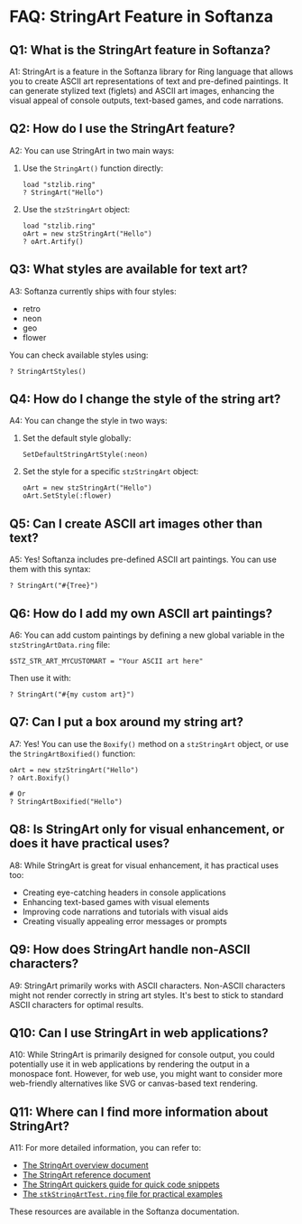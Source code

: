# FAQ: StringArt Feature in Softanza

## Q1: What is the StringArt feature in Softanza?

A1: StringArt is a feature in the Softanza library for Ring language that allows you to create ASCII art representations of text and pre-defined paintings. It can generate stylized text (figlets) and ASCII art images, enhancing the visual appeal of console outputs, text-based games, and code narrations.

## Q2: How do I use the StringArt feature?

A2: You can use StringArt in two main ways:
1. Use the `StringArt()` function directly:
   ```ring
   load "stzlib.ring"
   ? StringArt("Hello")
   ```
2. Use the `stzStringArt` object:
   ```ring
   load "stzlib.ring"
   oArt = new stzStringArt("Hello")
   ? oArt.Artify()
   ```

## Q3: What styles are available for text art?

A3: Softanza currently ships with four styles:
- retro
- neon
- geo
- flower

You can check available styles using:
```ring
? StringArtStyles()
```

## Q4: How do I change the style of the string art?

A4: You can change the style in two ways:
1. Set the default style globally:
   ```ring
   SetDefaultStringArtStyle(:neon)
   ```
2. Set the style for a specific `stzStringArt` object:
   ```ring
   oArt = new stzStringArt("Hello")
   oArt.SetStyle(:flower)
   ```

## Q5: Can I create ASCII art images other than text?

A5: Yes! Softanza includes pre-defined ASCII art paintings. You can use them with this syntax:
```ring
? StringArt("#{Tree}")
```

## Q6: How do I add my own ASCII art paintings?

A6: You can add custom paintings by defining a new global variable in the `stzStringArtData.ring` file:
```ring
$STZ_STR_ART_MYCUSTOMART = "Your ASCII art here"
```
Then use it with:
```ring
? StringArt("#{my custom art}")
```

## Q7: Can I put a box around my string art?

A7: Yes! You can use the `Boxify()` method on a `stzStringArt` object, or use the `StringArtBoxified()` function:
```ring
oArt = new stzStringArt("Hello")
? oArt.Boxify()

# Or
? StringArtBoxified("Hello")
```

## Q8: Is StringArt only for visual enhancement, or does it have practical uses?

A8: While StringArt is great for visual enhancement, it has practical uses too:
- Creating eye-catching headers in console applications
- Enhancing text-based games with visual elements
- Improving code narrations and tutorials with visual aids
- Creating visually appealing error messages or prompts

## Q9: How does StringArt handle non-ASCII characters?

A9: StringArt primarily works with ASCII characters. Non-ASCII characters might not render correctly in string art styles. It's best to stick to standard ASCII characters for optimal results.

## Q10: Can I use StringArt in web applications?

A10: While StringArt is primarily designed for console output, you could potentially use it in web applications by rendering the output in a monospace font. However, for web use, you might want to consider more web-friendly alternatives like SVG or canvas-based text rendering.

## Q11: Where can I find more information about StringArt?

A11: For more detailed information, you can refer to:
- [The StringArt overview document](../overviews/stz-string-art-overview.md)
- [The StringArt reference document](../references/stz-string-art-reference.md)
- [The StringArt quickers guide for quick code snippets](../quickers/stz-string-art-quickers.md)
- [The `stkStringArtTest.ring` file for practical examples](../../core/test/stzStringArtTest.ring)

These resources are available in the Softanza documentation.
